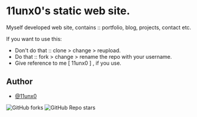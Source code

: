# 11unx0's static web site.
Myself developed web site, contains :: portfolio, blog, projects, contact etc.

If you want to use this:
- Don't do that :: clone > change > reupload.
- Do that :: fork > change > rename the repo with your username.
- Give reference to me [ 11unx0 ] , if you use.

## Author

- [@11unx0](https://www.github.com/11unx0)

![GitHub forks](https://img.shields.io/github/forks/11unx0/11unx0.github.io)
![GitHub Repo stars](https://img.shields.io/github/stars/11unx0/11unx0.github.io)
